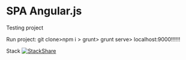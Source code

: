 # SPA Angular.js
Testing project

Run project: git clone>npm i > grunt> grunt serve> localhost:9000!!!!!!


Stack
[![StackShare](http://img.shields.io/badge/tech-stack-0690fa.svg?style=flat)](http://stackshare.io/AndriiKr/angularjs)
